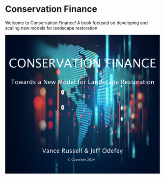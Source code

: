 # Conservation Finance

Welcome to Conservation Finance! A book focused on developing and scaling new models for landscape restoration

![confi](cover.png)